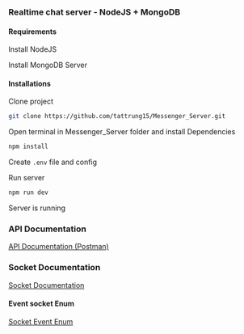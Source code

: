 ### Realtime chat server - NodeJS + MongoDB

#### Requirements

Install NodeJS

Install MongoDB Server

#### Installations

Clone project

```bash
git clone https://github.com/tattrung15/Messenger_Server.git
```

Open terminal in Messenger_Server folder and install Dependencies

```bash
npm install
```

Create `.env` file and config

Run server

```bash
npm run dev
```

Server is running

### API Documentation

[API Documentation (Postman)](https://github.com/tattrung15/Messenger_Server/blob/develop/docs/Messenger_Chat_Server.postman_collection.json)

### Socket Documentation

[Socket Documentation](https://github.com/tattrung15/Messenger_Server/blob/develop/docs/socket.md)

#### Event socket Enum

[Socket Event Enum](https://github.com/tattrung15/Messenger_Server/blob/develop/socket/constants/index.js)
